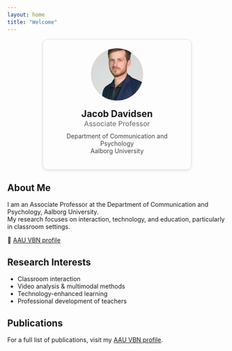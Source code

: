 ```yaml
---
layout: home
title: "Welcome"
---
```

<div style="max-width: 300px; margin: 0 auto; text-align: center; border: 1px solid #e0e0e0; border-radius: 12px; padding: 20px; box-shadow: 0 2px 6px rgba(0,0,0,0.1);">

  <img src="/assets/images/profile.png" alt="Jacob Davidsen" style="width: 120px; height: 120px; border-radius: 50%; object-fit: cover; margin-bottom: 15px;">

  <h2 style="margin: 0;">Jacob Davidsen</h2>
  <p style="margin: 0; font-size: 16px; color: #666;">Associate Professor</p>
  <p style="margin-top: 10px; font-size: 14px; color: #444;">Department of Communication and Psychology<br>Aalborg University</p>

</div>

## About Me

I am an Associate Professor at the Department of Communication and Psychology, Aalborg University.  
My research focuses on interaction, technology, and education, particularly in classroom settings.

🔗 [AAU VBN profile](https://vbn.aau.dk/en/persons/jdavidsen)


## Research Interests

- Classroom interaction  
- Video analysis & multimodal methods  
- Technology-enhanced learning  
- Professional development of teachers  

## Publications

For a full list of publications, visit my [AAU VBN profile](https://vbn.aau.dk/en/persons/jdavidsen).
